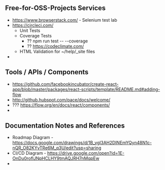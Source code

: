 ## Free-for-OSS-Projects Services

* https://www.browserstack.com/ - Selenium test lab
* https://circleci.com/
  * Unit Tests
  * Coverage Tests
    * ?? npm run test -- --coverage
    * ?? https://codeclimate.com/
  * HTML Validation for ~/help/_site files
* 

## Tools / APIs / Components

* https://github.com/facebookincubator/create-react-app/blob/master/packages/react-scripts/template/README.md#adding-flow
* http://github.hubspot.com/pace/docs/welcome/
* ??? https://flow.org/en/docs/react/components/
* 

## Documentation Notes and References

* Roadmap Diagram - https://docs.google.com/drawings/d/1B_vgI3AH2DINEmYQyn48N1c-nQR_O82KYvTRe6M_q3U/edit?usp=sharing
* CI/CD Diagram - https://drive.google.com/open?id=1E-OnDu0roflJNpHCLHY9tmAQJRH7nMqpEw
* 

